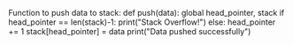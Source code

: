 Function to push data to stack:
def push(data):
    global head_pointer, stack
    if head_pointer == len(stack)-1:
        print("Stack Overflow!")
    else:
        head_pointer += 1
        stack[head_pointer] = data
        print("Data pushed successfully")
